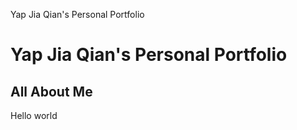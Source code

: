 Yap Jia Qian's Personal Portfolio
<!DOCTYPE html>
<html>
<body>
  <h1>Yap Jia Qian's Personal Portfolio</h1>
  <h2>All About Me</h2>
  <p>Hello world</p>

</body>
